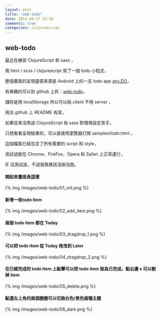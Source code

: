 ```yaml
---
layout: post
title: "web-todo"
date: 2012-08-27 21:16
comments: true
categories: clojurescript
---
```

## web-todo

<!-- more -->

最近在練習 ClojureScript 和 sass ，

用 html / scss / clojurescript 寫了一個 todo 小程式，

整個畫面的呈現靈感來源是 Android 上的一支 todo app [any.DO](http://www.any.do/)，

有興趣的可以到 github 上抓：[web-todo](https://github.com/reniclin/web-todo/)，

儲存是用 localStorage 所以可以純 client 不用 server ，

用法 github 上 README 有寫，

如果從來沒用過 ClojureScript 和 sass 對環境設定苦手，

只想看看呈現結果的，可以直接用瀏覽器打開 samples/todo.html ，

這個檔案已經包含了所有需要的 script 和 style，

測試過能在 Chrome、FireFox、Opera 和 Safari 上正常運行，

IE 沒測試過，不過我猜應該沒辦法跑。


#### 開起來畫面長這樣
{% img /images/web-todo/01_init.png %}

#### 新增一些todo item
{% img /images/web-todo/02_add_item.png %}

#### 兩個 todo item 都在 Today
{% img /images/web-todo/03_dragdrop_1.png %}

#### 可以把 todo item 從 Today 拖曳到 Later
{% img /images/web-todo/04_dragdrop_2.png %}

#### 在已經完成的 todo item 上點擊可以把 todo item 設為已完成，點右邊 x 可以刪掉 item
{% img /images/web-todo/05_delete.png %}

#### 點選左上角的兩個圈圈可以切換白色/黑色兩種主題
{% img /images/web-todo/06_dark.png %}
